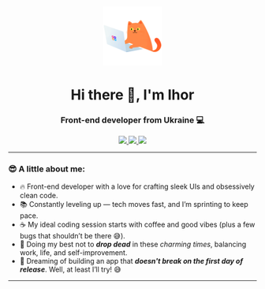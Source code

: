 <div id="header-logo" align="center">
  <img src="./assets/cat.gif" width="120"/>
</div>
<div id="header" align="center">
  <h1>Hi there 👋, I'm Ihor</h1>
  <h3>Front-end developer from Ukraine 💻</h3>
</div>
<div id="badges" align="center">
  <a href="https://www.linkedin.com/in/ihor-kanter/" target="_blank" alt="linkedin">
    <img src="https://img.shields.io/badge/LinkedIn-blue?style=for-the-badge&logo=linkedin&logoColor=fff">
  </a>
  <a href="https://www.instagram.com/igor_kanter/" target="_blank" alt="instagram">
    <img src="https://img.shields.io/badge/Instagram-red?style=for-the-badge&logo=instagram&logoColor=fff">
  </a>
  <a href="https://t.me/kanterigor" target="_blank" alt="telegram">
    <img src="https://img.shields.io/badge/Telegram-blue?style=for-the-badge&logo=telegram&logoColor=fff">
  </a>
</div>

---

### 😎 A little about me:

- 🔥 Front-end developer with a love for crafting sleek UIs and obsessively clean code.
- 📚 Constantly leveling up — tech moves fast, and I’m sprinting to keep pace.
- ☕ My ideal coding session starts with coffee and good vibes (plus a few bugs that shouldn’t be there 😅).
- 🧠 Doing my best not to **_drop dead_** in these _charming times_, balancing work, life, and self-improvement.
- 🚀 Dreaming of building an app that **_doesn't break on the first day of release_**. Well, at least I’ll try! 😅

---

<!--
**KanterIV/KanterIV** is a ✨ _special_ ✨ repository because its `README.md` (this file) appears on your GitHub profile.

Here are some ideas to get you started:

- 🔭 I’m currently working on ...
- 🌱 I’m currently learning ...
- 👯 I’m looking to collaborate on ...
- 🤔 I’m looking for help with ...
- 💬 Ask me about ...
- 📫 How to reach me: ...
- 😄 Pronouns: ...
- ⚡ Fun fact: ...
-->
